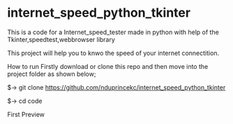 # internet_speed_python_tkinter

This is a code for a Internet_speed_tester made in python with help of the Tkinter,speedtest,webbrowser library

This project will help you to knwo the speed of your internet connectition.


How to run
Firstly download or clone this repo and then move into the project folder as shown below;

$-> git clone https://github.com/nduprincekc/internet_speed_python_tkinter

$-> cd code


First Preview

